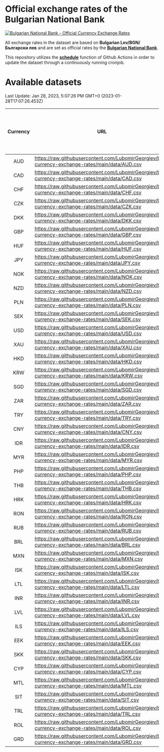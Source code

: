 # Official exchange rates of the Bulgarian National Bank

[![Bulgarian National Bank - Official Currency Exchange Rates](https://github.com/LubomirGeorgiev/bnb-currency-exchange-rates/actions/workflows/update-rates.yml/badge.svg?branch=main)](https://github.com/LubomirGeorgiev/bnb-currency-exchange-rates/actions/workflows/update-rates.yml)

All exchange rates in the dataset are based on **Bulgarian Lev/BGN/Български лев** and are set as official rates by the [**Bulgarian National Bank**](https://www.bnb.bg/Statistics/StExternalSector/StExchangeRates/StERForeignCurrencies/index.htm?toLang=_EN).

This repository utilizes the [**schedule**](https://docs.github.com/en/actions/reference/events-that-trigger-workflows) function of Github Actions in order to update the dataset through a continuously running cronjob.

# Available datasets

<!-- START LINKS (DO NOT EVER FU*ING DELETE THIS COMMENT FOR THE LOVE OF YOUR LIFE!!! IF YOU ARE CURIOS HOW IT WORKS, YOU CAN HAVE A LOOK AT ./src/updateReadme.ts) -->

Last Update: Jan 28, 2023, 5:07:26 PM GMT+0 (2023-01-28T17:07:26.453Z)

| Currency | URL                                                                                             | Number of records | Number of missing days that were filled in |
| :------: | ----------------------------------------------------------------------------------------------- | :---------------: | :----------------------------------------: |
|   AUD    | https://raw.githubusercontent.com/LubomirGeorgiev/bnb-currency-exchange-rates/main/data/AUD.csv |       8393        |                    2595                    |
|   CAD    | https://raw.githubusercontent.com/LubomirGeorgiev/bnb-currency-exchange-rates/main/data/CAD.csv |       8393        |                    2595                    |
|   CHF    | https://raw.githubusercontent.com/LubomirGeorgiev/bnb-currency-exchange-rates/main/data/CHF.csv |       8393        |                    2595                    |
|   CZK    | https://raw.githubusercontent.com/LubomirGeorgiev/bnb-currency-exchange-rates/main/data/CZK.csv |       8393        |                    2595                    |
|   DKK    | https://raw.githubusercontent.com/LubomirGeorgiev/bnb-currency-exchange-rates/main/data/DKK.csv |       8393        |                    2595                    |
|   GBP    | https://raw.githubusercontent.com/LubomirGeorgiev/bnb-currency-exchange-rates/main/data/GBP.csv |       8393        |                    2595                    |
|   HUF    | https://raw.githubusercontent.com/LubomirGeorgiev/bnb-currency-exchange-rates/main/data/HUF.csv |       8393        |                    2595                    |
|   JPY    | https://raw.githubusercontent.com/LubomirGeorgiev/bnb-currency-exchange-rates/main/data/JPY.csv |       8393        |                    2595                    |
|   NOK    | https://raw.githubusercontent.com/LubomirGeorgiev/bnb-currency-exchange-rates/main/data/NOK.csv |       8393        |                    2595                    |
|   NZD    | https://raw.githubusercontent.com/LubomirGeorgiev/bnb-currency-exchange-rates/main/data/NZD.csv |       8393        |                    2595                    |
|   PLN    | https://raw.githubusercontent.com/LubomirGeorgiev/bnb-currency-exchange-rates/main/data/PLN.csv |       8393        |                    2595                    |
|   SEK    | https://raw.githubusercontent.com/LubomirGeorgiev/bnb-currency-exchange-rates/main/data/SEK.csv |       8393        |                    2595                    |
|   USD    | https://raw.githubusercontent.com/LubomirGeorgiev/bnb-currency-exchange-rates/main/data/USD.csv |       8393        |                    2595                    |
|   XAU    | https://raw.githubusercontent.com/LubomirGeorgiev/bnb-currency-exchange-rates/main/data/XAU.csv |       8393        |                    2597                    |
|   HKD    | https://raw.githubusercontent.com/LubomirGeorgiev/bnb-currency-exchange-rates/main/data/HKD.csv |       8096        |                    2509                    |
|   KRW    | https://raw.githubusercontent.com/LubomirGeorgiev/bnb-currency-exchange-rates/main/data/KRW.csv |       8096        |                    2509                    |
|   SGD    | https://raw.githubusercontent.com/LubomirGeorgiev/bnb-currency-exchange-rates/main/data/SGD.csv |       8096        |                    2509                    |
|   ZAR    | https://raw.githubusercontent.com/LubomirGeorgiev/bnb-currency-exchange-rates/main/data/ZAR.csv |       8096        |                    2509                    |
|   TRY    | https://raw.githubusercontent.com/LubomirGeorgiev/bnb-currency-exchange-rates/main/data/TRY.csv |       6577        |                    2038                    |
|   CNY    | https://raw.githubusercontent.com/LubomirGeorgiev/bnb-currency-exchange-rates/main/data/CNY.csv |       6460        |                    2005                    |
|   IDR    | https://raw.githubusercontent.com/LubomirGeorgiev/bnb-currency-exchange-rates/main/data/IDR.csv |       6460        |                    2005                    |
|   MYR    | https://raw.githubusercontent.com/LubomirGeorgiev/bnb-currency-exchange-rates/main/data/MYR.csv |       6460        |                    2005                    |
|   PHP    | https://raw.githubusercontent.com/LubomirGeorgiev/bnb-currency-exchange-rates/main/data/PHP.csv |       6460        |                    2005                    |
|   THB    | https://raw.githubusercontent.com/LubomirGeorgiev/bnb-currency-exchange-rates/main/data/THB.csv |       6460        |                    2005                    |
|   HRK    | https://raw.githubusercontent.com/LubomirGeorgiev/bnb-currency-exchange-rates/main/data/HRK.csv |       6432        |                    1996                    |
|   RON    | https://raw.githubusercontent.com/LubomirGeorgiev/bnb-currency-exchange-rates/main/data/RON.csv |       6401        |                    1987                    |
|   RUB    | https://raw.githubusercontent.com/LubomirGeorgiev/bnb-currency-exchange-rates/main/data/RUB.csv |       6128        |                    1899                    |
|   BRL    | https://raw.githubusercontent.com/LubomirGeorgiev/bnb-currency-exchange-rates/main/data/BRL.csv |       5487        |                    1705                    |
|   MXN    | https://raw.githubusercontent.com/LubomirGeorgiev/bnb-currency-exchange-rates/main/data/MXN.csv |       5487        |                    1705                    |
|   ISK    | https://raw.githubusercontent.com/LubomirGeorgiev/bnb-currency-exchange-rates/main/data/ISK.csv |       5394        |                    1674                    |
|   LTL    | https://raw.githubusercontent.com/LubomirGeorgiev/bnb-currency-exchange-rates/main/data/LTL.csv |       5154        |                    1583                    |
|   INR    | https://raw.githubusercontent.com/LubomirGeorgiev/bnb-currency-exchange-rates/main/data/INR.csv |       5118        |                    1589                    |
|   LVL    | https://raw.githubusercontent.com/LubomirGeorgiev/bnb-currency-exchange-rates/main/data/LVL.csv |       4791        |                    1471                    |
|   ILS    | https://raw.githubusercontent.com/LubomirGeorgiev/bnb-currency-exchange-rates/main/data/ILS.csv |       4394        |                    1370                    |
|   EEK    | https://raw.githubusercontent.com/LubomirGeorgiev/bnb-currency-exchange-rates/main/data/EEK.csv |       3996        |                    1222                    |
|   SKK    | https://raw.githubusercontent.com/LubomirGeorgiev/bnb-currency-exchange-rates/main/data/SKK.csv |       2973        |                    915                     |
|   CYP    | https://raw.githubusercontent.com/LubomirGeorgiev/bnb-currency-exchange-rates/main/data/CYP.csv |       2902        |                    886                     |
|   MTL    | https://raw.githubusercontent.com/LubomirGeorgiev/bnb-currency-exchange-rates/main/data/MTL.csv |       2605        |                    800                     |
|   SIT    | https://raw.githubusercontent.com/LubomirGeorgiev/bnb-currency-exchange-rates/main/data/SIT.csv |       2539        |                    775                     |
|   TRL    | https://raw.githubusercontent.com/LubomirGeorgiev/bnb-currency-exchange-rates/main/data/TRL.csv |       1814        |                    555                     |
|   ROL    | https://raw.githubusercontent.com/LubomirGeorgiev/bnb-currency-exchange-rates/main/data/ROL.csv |       1695        |                    522                     |
|   GRD    | https://raw.githubusercontent.com/LubomirGeorgiev/bnb-currency-exchange-rates/main/data/GRD.csv |        356        |                    104                     |

<!-- END LINKS (DO NOT EVER FU*ING DELETE THIS COMMENT FOR THE LOVE OF YOUR LIFE!!! IF YOU ARE CURIOS HOW IT WORKS, YOU CAN HAVE A LOOK AT ./src/updateReadme.ts) -->
